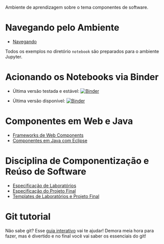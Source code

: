 Ambiente de aprendizagem sobre o tema componentes de software.

# Navegando pelo Ambiente

* [Navegando](navigate/)

Todos os exemplos no diretório `notebook` são preparados para o ambiente Jupyter.

# Acionando os Notebooks via Binder

* Última versão testada e estável:
  [![Binder](https://mybinder.org/badge_logo.svg)](https://mybinder.org/v2/gh/santanche/component2learn/v1.1.7)

* Última versão disponível:
  [![Binder](https://mybinder.org/badge_logo.svg)](https://mybinder.org/v2/gh/santanche/component2learn/master)

# Componentes em Web e Java

* [Frameworks de Web Components](web/frameworks/)
* [Componentes em Java com Eclipse](java/)

# Disciplina de Componentização e Reúso de Software

* [Especificação de Laboratórios](labs/)
* [Especificação do Projeto Final](project/)
* [Templates de Laboratórios e Projeto Final](templates/)

# Git tutorial

Não sabe git? Esse [guia interativo](https://learngitbranching.js.org/) vai te ajudar! Demora meia hora para fazer, mas é divertido e no final você vai saber os essenciais do git!
